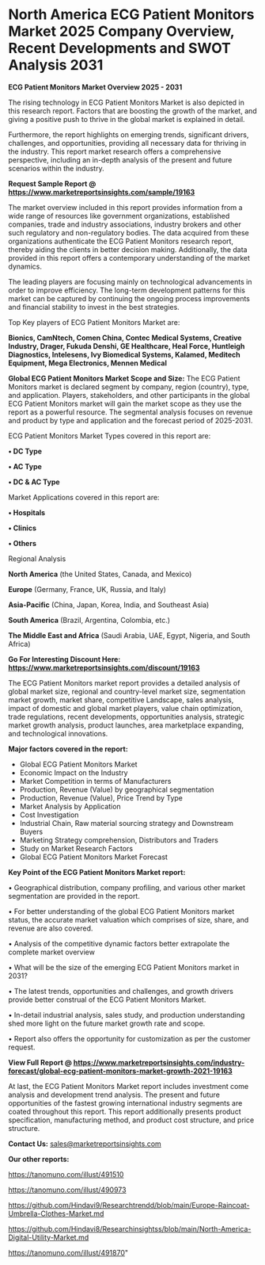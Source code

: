 # North America ECG Patient Monitors Market 2025 Company Overview, Recent Developments and SWOT Analysis 2031

<Strong> ECG Patient Monitors Market Overview 2025 - 2031</strong>

The rising technology in ECG Patient Monitors Market is also depicted in this research report. Factors that are boosting the growth of the market, and giving a positive push to thrive in the global market is explained in detail.

Furthermore, the report highlights on emerging trends, significant drivers, challenges, and opportunities, providing all necessary data for thriving in the industry. This report market research offers a comprehensive perspective, including an in-depth analysis of the present and future scenarios within the industry.

<strong>Request Sample Report @ <a href=https://www.marketreportsinsights.com/sample/19163>https://www.marketreportsinsights.com/sample/19163</a></strong>

The market overview included in this report provides information from a wide range of resources like government organizations, established companies, trade and industry associations, industry brokers and other such regulatory and non-regulatory bodies. The data acquired from these organizations authenticate the ECG Patient Monitors research report, thereby aiding the clients in better decision making. Additionally, the data provided in this report offers a contemporary understanding of the market dynamics.

The leading players are focusing mainly on technological advancements in order to improve efficiency. The long-term development patterns for this market can be captured by continuing the ongoing process improvements and financial stability to invest in the best strategies.

Top Key players of ECG Patient Monitors Market are:

<strong>Bionics, CamNtech, Comen China, Contec Medical Systems, Creative Industry, Drager, Fukuda Denshi, GE Healthcare, Heal Force, Huntleigh Diagnostics, Intelesens, Ivy Biomedical Systems, Kalamed, Meditech Equipment, Mega Electronics, Mennen Medical</strong>

<strong><b>Global ECG Patient Monitors Market Scope and Size:</b></strong>
The ECG Patient Monitors market is declared segment by company, region (country), type, and application. Players, stakeholders, and other participants in the global ECG Patient Monitors market will gain the market scope as they use the report as a powerful resource. The segmental analysis focuses on revenue and product by type and application and the forecast period of 2025-2031.

ECG Patient Monitors Market Types covered in this report are:

<strong>• DC Type

• AC Type

• DC & AC Type</strong>

Market Applications covered in this report are:

<strong>• Hospitals

• Clinics

• Others</strong> 

Regional Analysis

<strong>North America</strong> (the United States, Canada, and Mexico)

<strong>Europe</strong> (Germany, France, UK, Russia, and Italy)

<strong>Asia-Pacific</strong> (China, Japan, Korea, India, and Southeast Asia)

<strong>South America</strong> (Brazil, Argentina, Colombia, etc.)

<strong>The Middle East and Africa</strong> (Saudi Arabia, UAE, Egypt, Nigeria, and South Africa)

<strong>Go For Interesting Discount Here: <a href=https://www.marketreportsinsights.com/discount/19163>https://www.marketreportsinsights.com/discount/19163</a></strong>

The ECG Patient Monitors market report provides a detailed analysis of global market size, regional and country-level market size, segmentation market growth, market share, competitive Landscape, sales analysis, impact of domestic and global market players, value chain optimization, trade regulations, recent developments, opportunities analysis, strategic market growth analysis, product launches, area marketplace expanding, and technological innovations.

<strong><b>Major factors covered in the report:</b></strong>
<ul>
  <li>Global ECG Patient Monitors Market </li>
  <li>Economic Impact on the Industry</li>
  <li>Market Competition in terms of Manufacturers</li>
  <li>Production, Revenue (Value) by geographical segmentation</li>
  <li>Production, Revenue (Value), Price Trend by Type</li>
  <li>Market Analysis by Application</li>
  <li>Cost Investigation</li>
  <li>Industrial Chain, Raw material sourcing strategy and Downstream Buyers</li>
  <li>Marketing Strategy comprehension, Distributors and Traders</li>
  <li>Study on Market Research Factors</li>
  <li>Global ECG Patient Monitors Market Forecast</li>
</ul>

<strong><b>Key Point of the ECG Patient Monitors Market report:</b></strong>

• Geographical distribution, company profiling, and various other market segmentation are provided in the report.

• For better understanding of the global ECG Patient Monitors market status, the accurate market valuation which comprises of size, share, and revenue are also covered.

• Analysis of the competitive dynamic factors better extrapolate the complete market overview

• What will be the size of the emerging ECG Patient Monitors market in 2031?

• The latest trends, opportunities and challenges, and growth drivers provide better construal of the ECG Patient Monitors Market.

• In-detail industrial analysis, sales study, and production understanding shed more light on the future market growth rate and scope.

• Report also offers the opportunity for customization as per the customer request.

<strong><b>View Full Report @ <a href=https://www.marketreportsinsights.com/industry-forecast/global-ecg-patient-monitors-market-growth-2021-19163>https://www.marketreportsinsights.com/industry-forecast/global-ecg-patient-monitors-market-growth-2021-19163</a></b></strong>


At last, the ECG Patient Monitors Market report includes investment come analysis and development trend analysis. The present and future opportunities of the fastest growing international industry segments are coated throughout this report. This report additionally presents product specification, manufacturing method, and product cost structure, and price structure.

<strong>Contact Us:</strong>
sales@marketreportsinsights.com

<strong>Our other reports:</strong>

<a href=https://tanomuno.com/illust/491510>https://tanomuno.com/illust/491510</a>

<a href=https://tanomuno.com/illust/490973>https://tanomuno.com/illust/490973</a>

<a href=https://github.com/Hindavi9/Researchtrendd/blob/main/Europe-Raincoat-Umbrella-Clothes-Market.md>https://github.com/Hindavi9/Researchtrendd/blob/main/Europe-Raincoat-Umbrella-Clothes-Market.md</a>

<a href=https://github.com/Hindavi8/Researchinsightss/blob/main/North-America-Digital-Utility-Market.md>https://github.com/Hindavi8/Researchinsightss/blob/main/North-America-Digital-Utility-Market.md</a>

<a href=https://tanomuno.com/illust/491870>https://tanomuno.com/illust/491870</a>"
